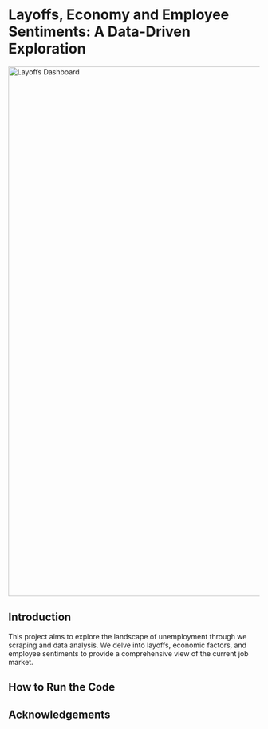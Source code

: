 # Layoffs, Economy and Employee Sentiments: A Data-Driven Exploration
<img width="1059" alt="Layoffs Dashboard" src="https://github.com/komal98/navigating-unemployment-landscape/assets/20492468/04993b44-db9d-4c9b-a25e-1adba6ba0ae2">

## Introduction
This project aims to explore the landscape of unemployment through we scraping and data analysis. We delve into layoffs, economic factors, and employee sentiments to provide a comprehensive view of the current job market.

## How to Run the Code


## Acknowledgements
